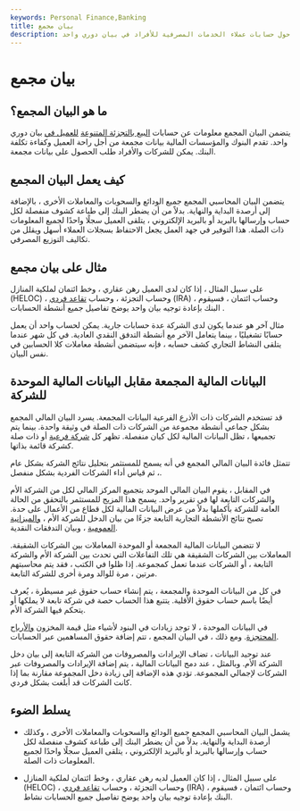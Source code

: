 ```yaml
---
keywords: Personal Finance,Banking
title: بيان مجمع
description: يقوم البيان المجمع بتجميع المعلومات حول حسابات عملاء الخدمات المصرفية للأفراد في بيان دوري واحد.
---
```


# بيان مجمع
## ما هو البيان المجمع؟

يتضمن البيان المجمع معلومات عن حسابات [البيع بالتجزئة المتنوعة](/retailbanking) [للعميل في](/retailbanking) بيان دوري واحد. تقدم البنوك والمؤسسات المالية بيانات مجمعة من أجل راحة العميل وكفاءة تكلفة البنك. يمكن للشركات والأفراد طلب الحصول على بيانات مجمعة.

## كيف يعمل البيان المجمع

يتضمن البيان المحاسبي المجمع جميع الودائع والسحوبات والمعاملات الأخرى ، بالإضافة إلى أرصدة البداية والنهاية. بدلاً من أن يضطر البنك إلى طباعة كشوف منفصلة لكل حساب وإرسالها بالبريد أو بالبريد الإلكتروني ، يتلقى العميل سجلًا واحدًا لجميع المعلومات ذات الصلة. هذا التوفير في جهد العمل يجعل الاحتفاظ بسجلات العملاء أسهل ويقلل من تكاليف التوزيع المصرفي.

## مثال على بيان مجمع

على سبيل المثال ، إذا كان لدى العميل رهن عقاري ، وخط ائتمان لملكية المنازل (HELOC) ، وحساب التجزئة ، وحساب [تقاعد فردي](/ira) (IRA) ، وحساب ائتمان ، فسيقوم البنك بإعادة توجيه بيان واحد يوضح تفاصيل جميع أنشطة الحسابات .

مثال آخر هو عندما يكون لدى الشركة عدة حسابات جارية. يمكن لحساب واحد أن يعمل حسابًا تشغيليًا ، بينما يتعامل الآخر مع أنشطة التدفق النقدي العادية. في كل شهر عندما يتلقى النشاط التجاري كشف حسابه ، فإنه سيتضمن أنشطة معاملات كلا الحسابين في نفس البيان.

## البيانات المالية المجمعة مقابل البيانات المالية الموحدة للشركة

قد تستخدم الشركات ذات الأذرع الفرعية البيانات المجمعة. يسرد البيان المالي المجمع بشكل جماعي أنشطة مجموعة من الشركات ذات الصلة في وثيقة واحدة. بينما يتم تجميعها ، تظل البيانات المالية لكل كيان منفصلة. تظهر كل [شركة فرعية](/subsidiary) أو ذات صلة كشركة قائمة بذاتها.

تتمثل فائدة البيان المالي المجمع في أنه يسمح للمستثمر بتحليل نتائج الشركة بشكل عام ، ثم قياس أداء الشركات الفردية بشكل منفصل.

في المقابل ، يقوم البيان المالي الموحد بتجميع المركز المالي لكل من الشركة الأم والشركات التابعة لها في تقرير واحد. يسمح هذا المزيج للمستثمر بالتحقق من الحالة العامة للشركة بأكملها بدلاً من عرض البيانات المالية لكل قطاع من الأعمال على حدة. تصبح نتائج الأنشطة التجارية التابعة جزءًا من بيان الدخل للشركة الأم ، [والميزانية العمومية](/balancesheet) ، وبيان التدفقات النقدية.

لا تتضمن البيانات المالية المجمعة أو الموحدة المعاملات بين الشركات الشقيقة. المعاملات بين الشركات الشقيقة هي تلك التفاعلات التي تحدث بين الشركة الأم والشركة التابعة ، أو الشركات عندما تعمل كمجموعة. إذا ظلوا في الكتب ، فقد يتم محاسبتهم مرتين ، مرة للوالد ومرة أخرى للشركة التابعة.

في كل من البيانات الموحدة والمجمعة ، يتم إنشاء حساب حقوق غير مسيطرة ، يُعرف أيضًا باسم حساب حقوق الأقلية. يتتبع هذا الحساب حصة في شركة تابعة لا يملكها أو يتحكم فيها الشركة الأم.

في البيانات الموحدة ، لا توجد زيادات في البنود لأشياء مثل قيمة المخزون [والأرباح المحتجزة](/retainedearnings). ومع ذلك ، في البيان المجمع ، تتم إضافة حقوق المساهمين عبر الحسابات.

عند توحيد البيانات ، تضاف الإيرادات والمصروفات من الشركة التابعة إلى بيان دخل الشركة الأم. وبالمثل ، عند دمج البيانات المالية ، يتم إضافة الإيرادات والمصروفات عبر الشركات لإجمالي المجموعة. تؤدي هذه الإضافة إلى زيادة دخل المجموعة مقارنة بما إذا كانت الشركات قد أبلغت بشكل فردي.

## يسلط الضوء

- يشمل البيان المحاسبي المجمع جميع الودائع والسحوبات والمعاملات الأخرى ، وكذلك أرصدة البداية والنهاية. بدلاً من أن يضطر البنك إلى طباعة كشوف منفصلة لكل حساب وإرسالها بالبريد أو بالبريد الإلكتروني ، يتلقى العميل سجلًا واحدًا لجميع المعلومات ذات الصلة.

- على سبيل المثال ، إذا كان العميل لديه رهن عقاري ، وخط ائتمان لملكية المنازل (HELOC) ، وحساب التجزئة ، وحساب [تقاعد فردي](/ira) (IRA) ، وحساب ائتمان ، فسيقوم البنك بإعادة توجيه بيان واحد يوضح تفاصيل جميع الحسابات نشاط.

